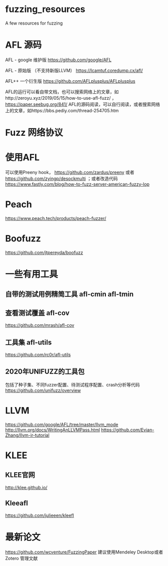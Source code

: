 # fuzzing_resources
A few resources for fuzzing


# AFL 源码

AFL - google 维护版
https://github.com/google/AFL

AFL - 原始版 （不支持新版LLVM）
https://lcamtuf.coredump.cx/afl/

AFL++ 一个衍生版
https://github.com/AFLplusplus/AFLplusplus

AFL的运行可以看自带文档，也可以搜索网络上的文章，如http://zeroyu.xyz/2019/05/15/how-to-use-afl-fuzz/  ，  https://paper.seebug.org/841/
AFL的源码阅读，可以自行阅读，或者搜索网络上的文章，如https://bbs.pediy.com/thread-254705.htm

# Fuzz 网络协议

# 使用AFL
可以使用Preeny hook，
https://github.com/zardus/preeny
或者 https://github.com/zyingp/desockmulti
；或者改造代码 https://www.fastly.com/blog/how-to-fuzz-server-american-fuzzy-lop

# Peach
https://www.peach.tech/products/peach-fuzzer/

# Boofuzz
https://github.com/jtpereyda/boofuzz

# 一些有用工具

## 自带的测试用例精简工具 afl-cmin afl-tmin

## 查看测试覆盖 afl-cov
https://github.com/mrash/afl-cov

## 工具集 afl-utils
https://github.com/rc0r/afl-utils

## 2020年UNIFUZZ的工具包
包括了种子集、不同fuzzer配置、待测试程序配置、crash分析等代码
https://github.com/unifuzz/overview


# LLVM

https://github.com/google/AFL/tree/master/llvm_mode
http://llvm.org/docs/WritingAnLLVMPass.html
https://github.com/Evian-Zhang/llvm-ir-tutorial

# KLEE

## KLEE官网
http://klee.github.io/

## Kleeafl
https://github.com/julieeen/kleefl

# 最新论文
https://github.com/wcventure/FuzzingPaper
建议使用Mendeley Desktop或者Zotero 管理文献
